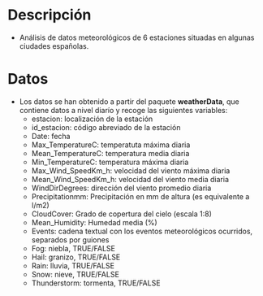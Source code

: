 # Descripción
+ Análisis de datos meteorológicos de 6 estaciones situadas en algunas ciudades españolas. 

# Datos
+ Los datos se han obtenido a partir del paquete **weatherData**, que contiene datos a nivel diarío y recoge las siguientes variables:
  + estacion: localización de la estación
  + id_estacion: código abreviado de la estación
  + Date: fecha
  + Max_TemperatureC: temperatuta máxima diaria
  + Mean_TemperatureC: temperatura media diaria
  + Min_TemperatureC: temperatura máxima diaria
  + Max_Wind_SpeedKm_h: velocidad del viento máxima diaria
  + Mean_Wind_SpeedKm_h: velocidad del viento media diaria
  + WindDirDegrees: dirección del viento promedio diaria
  + Precipitationmm: Precipitación en mm de altura (es equivalente a l/m2)
  + CloudCover: Grado de copertura del cielo (escala 1:8)
  + Mean_Humidity: Humedad media (%)
  + Events: cadena textual con los eventos meteorológicos ocurridos, separados por guiones
  + Fog: niebla, TRUE/FALSE
  + Hail: granizo, TRUE/FALSE
  + Rain: lluvia, TRUE/FALSE
  + Snow: nieve, TRUE/FALSE
  + Thunderstorm: tormenta, TRUE/FALSE
